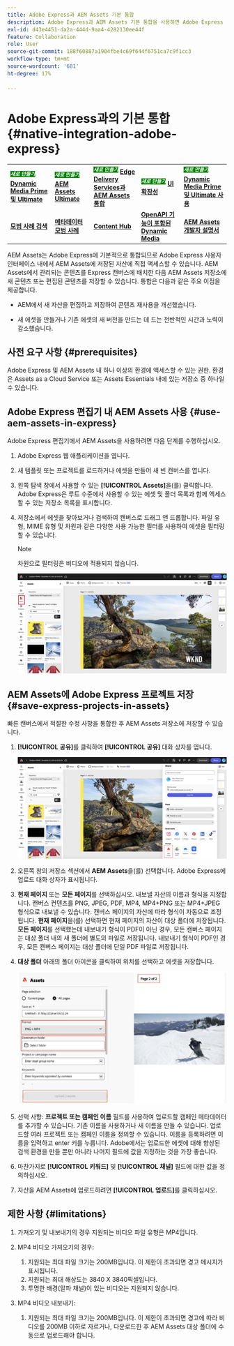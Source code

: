 ```yaml
---
title: Adobe Express과 AEM Assets 기본 통합
description: Adobe Express과 AEM Assets 기본 통합을 사용하면 Adobe Express 사용자 인터페이스 내에서 AEM Assets에 저장된 자산에 직접 액세스할 수 있습니다.
exl-id: d43e4451-da2a-444d-9aa4-4282130ee44f
feature: Collaboration
role: User
source-git-commit: 188f60887a1904fbe4c69f644f6751ca7c9f1cc3
workflow-type: tm+mt
source-wordcount: '681'
ht-degree: 17%

---
```


# Adobe Express과의 기본 통합 {#native-integration-adobe-express}

<table>
    <tr>
        <td>
            <sup style= "background-color:#008000; color:#FFFFFF; font-weight:bold"><i>새로 만들기</i></sup> <a href="/help/assets/dynamic-media/dm-prime-ultimate.md"><b>Dynamic Media Prime 및 Ultimate</b></a>
        </td>
        <td>
            <sup style= "background-color:#008000; color:#FFFFFF; font-weight:bold"><i>새로 만들기</i></sup> <a href="/help/assets/assets-ultimate-overview.md"><b>AEM Assets Ultimate</b></a>
        </td>
        <td>
            <sup style= "background-color:#008000; color:#FFFFFF; font-weight:bold"><i>새로 만들기</i></sup> <a href="/help/assets/integrate-aem-assets-edge-delivery-services.md"><b>Edge Delivery Services과 AEM Assets 통합</b></a>
        </td>
        <td>
            <sup style= "background-color:#008000; color:#FFFFFF; font-weight:bold"><i>새로 만들기</i></sup> <a href="/help/assets/aem-assets-view-ui-extensibility.md"><b>UI 확장성</b></a>
        </td>
          <td>
            <sup style= "background-color:#008000; color:#FFFFFF; font-weight:bold"><i>새로 만들기</i></sup> <a href="/help/assets/dynamic-media/enable-dynamic-media-prime-and-ultimate.md"><b>Dynamic Media Prime 및 Ultimate 사용</b></a>
        </td>
    </tr>
    <tr>
        <td>
            <a href="/help/assets/search-best-practices.md"><b>모범 사례 검색</b></a>
        </td>
        <td>
            <a href="/help/assets/metadata-best-practices.md"><b>메타데이터 모범 사례</b></a>
        </td>
        <td>
            <a href="/help/assets/product-overview.md"><b>Content Hub</b></a>
        </td>
        <td>
            <a href="/help/assets/dynamic-media-open-apis-overview.md"><b>OpenAPI 기능이 포함된 Dynamic Media</b></a>
        </td>
        <td>
            <a href="https://developer.adobe.com/experience-cloud/experience-manager-apis/"><b>AEM Assets 개발자 설명서</b></a>
        </td>
    </tr>
</table>

AEM Assets는 Adobe Express에 기본적으로 통합되므로 Adobe Express 사용자 인터페이스 내에서 AEM Assets에 저장된 자산에 직접 액세스할 수 있습니다. AEM Assets에서 관리되는 콘텐츠를 Express 캔버스에 배치한 다음 AEM Assets 저장소에 새 콘텐츠 또는 편집된 콘텐츠를 저장할 수 있습니다. 통합은 다음과 같은 주요 이점을 제공합니다.

* AEM에서 새 자산을 편집하고 저장하여 콘텐츠 재사용을 개선했습니다.

* 새 에셋을 만들거나 기존 에셋의 새 버전을 만드는 데 드는 전반적인 시간과 노력이 감소했습니다.

## 사전 요구 사항 {#prerequisites}

Adobe Express 및 AEM Assets 내 하나 이상의 환경에 액세스할 수 있는 권한. 환경은 Assets as a Cloud Service 또는 Assets Essentials 내에 있는 저장소 중 하나일 수 있습니다.


## Adobe Express 편집기 내 AEM Assets 사용 {#use-aem-assets-in-express}

Adobe Express 편집기에서 AEM Assets을 사용하려면 다음 단계를 수행하십시오.

1. Adobe Express 웹 애플리케이션을 엽니다.

2. 새 템플릿 또는 프로젝트를 로드하거나 에셋을 만들어 새 빈 캔버스를 엽니다.

3. 왼쪽 탐색 창에서 사용할 수 있는 **[!UICONTROL Assets]**&#x200B;을(를) 클릭합니다. Adobe Express은 루트 수준에서 사용할 수 있는 에셋 및 폴더 목록과 함께 액세스할 수 있는 저장소 목록을 표시합니다.

4. 저장소에서 에셋을 찾아보거나 검색하여 캔버스로 드래그 앤 드롭합니다. 파일 유형, MIME 유형 및 차원과 같은 다양한 사용 가능한 필터를 사용하여 에셋을 필터링할 수 있습니다.

   >[!NOTE]
   >
   >차원으로 필터링은 비디오에 적용되지 않습니다.

   ![Assets 추가 기능에서 자산 포함](assets/adobe-express-native-integration.png)


## AEM Assets에 Adobe Express 프로젝트 저장 {#save-express-projects-in-assets}

빠른 캔버스에서 적절한 수정 사항을 통합한 후 AEM Assets 저장소에 저장할 수 있습니다.

1. **[!UICONTROL 공유]**&#x200B;를 클릭하여 **[!UICONTROL 공유]** 대화 상자를 엽니다.

   ![AEM에 자산 저장](assets/adobe-express-share.png)

2. 오른쪽 창의 저장소 섹션에서 **AEM Assets**&#x200B;을(를) 선택합니다. Adobe Express에 업로드 대화 상자가 표시됩니다.
3. **현재 페이지** 또는 **모든 페이지**를 선택하십시오. 내보낼 자산의 이름과 형식을 지정합니다. 캔버스 컨텐츠를 PNG, JPEG, PDF, MP4, MP4+PNG 또는 MP4+JPEG 형식으로 내보낼 수 있습니다. 캔버스 페이지의 자산에 따라 형식이 자동으로 조정됩니다.
**현재 페이지**&#x200B;을(를) 선택하면 현재 페이지의 자산이 대상 폴더에 저장됩니다. **모든 페이지**&#x200B;를 선택했는데 내보내기 형식이 PDF이 아닌 경우, 모든 캔버스 페이지는 대상 폴더 내의 새 폴더에 별도의 파일로 저장됩니다. 내보내기 형식이 PDF인 경우, 모든 캔버스 페이지는 대상 폴더에 단일 PDF 파일로 저장됩니다.

4. **대상 폴더** 아래의 폴더 아이콘을 클릭하여 위치를 선택하고 에셋을 저장합니다.

   ![AEM에 자산 저장](/help/assets/assets/page-selection-and-destination-folder.svg)

5. 선택 사항: **프로젝트 또는 캠페인 이름** 필드를 사용하여 업로드할 캠페인 메타데이터를 추가할 수 있습니다. 기존 이름을 사용하거나 새 이름을 만들 수 있습니다. 업로드할 여러 프로젝트 또는 캠페인 이름을 정의할 수 있습니다. 이름을 등록하려면 이름을 입력하고 enter 키를 누릅니다.
Adobe에서는 업로드한 에셋에 대해 향상된 검색 환경을 만들 뿐만 아니라 나머지 필드에 값을 지정하는 것을 가장 좋습니다.

6. 마찬가지로 **[!UICONTROL 키워드]** 및 **[!UICONTROL 채널]** 필드에 대한 값을 정의하십시오.

7. 자산을 AEM Assets에 업로드하려면 **[!UICONTROL 업로드]**&#x200B;를 클릭하십시오.

## 제한 사항 {#limitations}

1. 가져오기 및 내보내기의 경우 지원되는 비디오 파일 유형은 MP4입니다.

2. MP4 비디오 가져오기의 경우:

   1. 지원되는 최대 파일 크기는 200MB입니다. 이 제한이 초과되면 경고 메시지가 표시됩니다.
   2. 지원되는 최대 해상도는 3840 X 3840픽셀입니다.
   3. 투명한 배경(알파 채널)이 있는 비디오는 지원되지 않습니다.

3. MP4 비디오 내보내기:

   1. 지원되는 최대 파일 크기는 200MB입니다. 이 제한이 초과되면 경고에 따라 비디오를 200MB 이하로 자르거나, 다운로드한 후 AEM Assets 대상 폴더에 수동으로 업로드해야 합니다.



